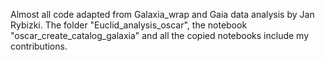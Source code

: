 Almost all code adapted from Galaxia_wrap and Gaia data analysis by Jan Rybizki. The folder "Euclid_analysis_oscar", the notebook "oscar_create_catalog_galaxia" and all the copied notebooks include my contributions.  
